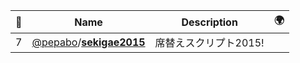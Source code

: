 |:star2: | Name | Description | 🌍|
|---|---|---|---|
|7|[@pepabo](https://github.com/pepabo)/[**sekigae2015**](https://github.com/pepabo/sekigae2015)|席替えスクリプト2015!||

